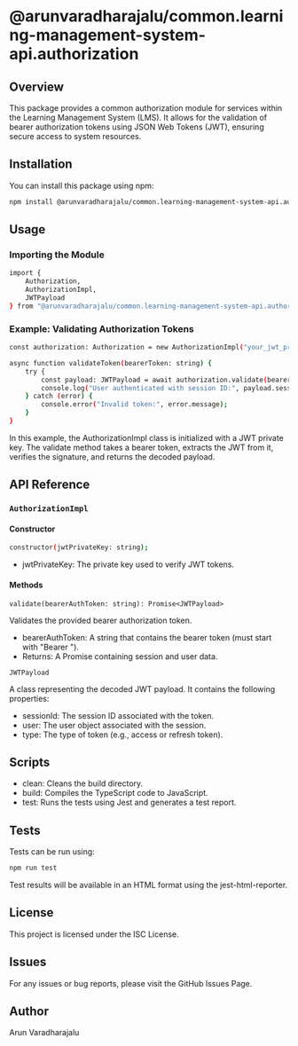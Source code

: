 # @arunvaradharajalu/common.learning-management-system-api.authorization

## Overview

This package provides a common authorization module for services within the Learning Management System (LMS). It allows for the validation of bearer authorization tokens using JSON Web Tokens (JWT), ensuring secure access to system resources.

## Installation

You can install this package using npm:

```bash
npm install @arunvaradharajalu/common.learning-management-system-api.authorization
```

## Usage

### Importing the Module

```bash
import {
    Authorization,
    AuthorizationImpl,
    JWTPayload
} from "@arunvaradharajalu/common.learning-management-system-api.authorization";
```

### Example: Validating Authorization Tokens

```bash
const authorization: Authorization = new AuthorizationImpl("your_jwt_private_key");

async function validateToken(bearerToken: string) {
    try {
        const payload: JWTPayload = await authorization.validate(bearerToken);
        console.log("User authenticated with session ID:", payload.sessionId);
    } catch (error) {
        console.error("Invalid token:", error.message);
    }
}
```

In this example, the AuthorizationImpl class is initialized with a JWT private key. The validate method takes a bearer token, extracts the JWT from it, verifies the signature, and returns the decoded payload.

## API Reference

### `AuthorizationImpl`

#### Constructor

```bash
constructor(jwtPrivateKey: string);
```

- jwtPrivateKey: The private key used to verify JWT tokens.

#### Methods

`validate(bearerAuthToken: string): Promise<JWTPayload>`

Validates the provided bearer authorization token.

- bearerAuthToken: A string that contains the bearer token (must start with "Bearer ").
- Returns: A Promise<JWTPayload> containing session and user data.

`JWTPayload`

A class representing the decoded JWT payload. It contains the following properties:

- sessionId: The session ID associated with the token.
- user: The user object associated with the session.
- type: The type of token (e.g., access or refresh token).

## Scripts

- clean: Cleans the build directory.
- build: Compiles the TypeScript code to JavaScript.
- test: Runs the tests using Jest and generates a test report.

## Tests

Tests can be run using:

```bash
npm run test
```

Test results will be available in an HTML format using the jest-html-reporter.

## License

This project is licensed under the ISC License.

## Issues

For any issues or bug reports, please visit the GitHub Issues Page.

## Author

Arun Varadharajalu